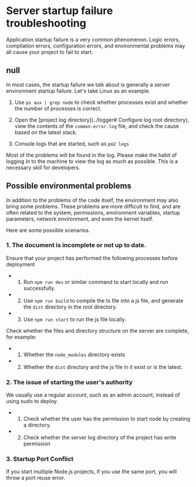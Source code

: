 # Server startup failure troubleshooting

Application startup failure is a very common phenomenon. Logic errors, compilation errors, configuration errors, and environmental problems may all cause your project to fail to start.


## null

In most cases, the startup failure we talk about is generally a server environment startup failure. Let's take Linux as an example.

1. Use `ps aux | grep node` to check whether processes exist and whether the number of processes is correct.

2. Open the [project log directory](../logger# Configure log root directory), view the contents of the `common-error.log` file, and check the cause based on the latest stack.

3. Console logs that are started, such as `pm2 logs`


Most of the problems will be found in the log. Please make the habit of logging in to the machine to view the log as much as possible. This is a necessary skill for developers.



## Possible environmental problems

In addition to the problems of the code itself, the environment may also bring some problems. These problems are more difficult to find, and are often related to the system, permissions, environment variables, startup parameters, network environment, and even the kernel itself.

Here are some possible scenarios.

### 1. The document is incomplete or not up to date.

Ensure that your project has performed the following processes before deployment

- 1. Run `npm run dev` or similar command to start locally and run successfully.
- 2. Use `npm run build` to compile the ts file into a js file, and generate the `dist` directory in the root directory.
- 3. Use `npm run start` to run the js file locally.

Check whether the files and directory structure on the server are complete, for example:

- 1. Whether the `node_modules` directory exists
- 2. Whether the `dist` directory and the js file in it exist or is the latest.

### 2. The issue of starting the user's authority

We usually use a regular account, such as an admin account, instead of using sudo to deploy.

- 1. Check whether the user has the permission to start node by creating a directory.
- 2. Check whether the server log directory of the project has write permission

### 3. Startup Port Conflict

If you start multiple Node.js projects, if you use the same port, you will throw a port reuse error.
